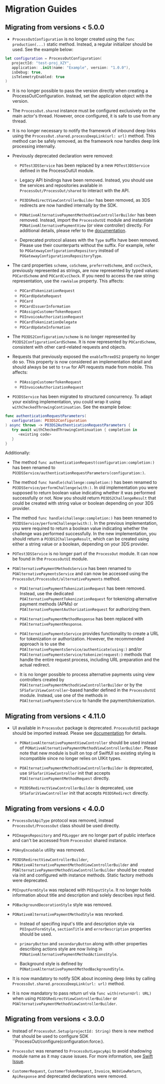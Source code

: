 # Migration Guides

## Migrating from versions < 5.0.0

- `ProcessOutConfiguration` is no longer created using the `func production(...)` static method. Instead, a regular
initializer should be used. See the example below:

```swift
let configuration = ProcessOutConfiguration(
   projectId: "test-proj_XZY",
   application: .init(name: "Example", version: "1.0.0"),
   isDebug: true,
   isTelemetryEnabled: true
)
```

  * It is no longer possible to pass the version directly when creating a ProcessOutConfiguration. Instead, set the
application object with the version. 

- The `ProcessOut.shared` instance must be configured exclusively on the main actor's thread. However, once configured,
it is safe to use from any thread.

- It is no longer necessary to notify the framework of inbound deep links using the
`ProcessOut.shared.processDeepLink(url: url)` method. This method can be safely removed, as the framework now handles
deep link processing internally.

- Previously deprecated declaration were removed:

  * `POTest3DSService` has been replaced by a new `POTest3DSService` defined in the ProcessOutUI module.

  * Legacy API bindings have been removed. Instead, you should use the services and repositories available in
``ProcessOut/ProcessOut/shared`` to interact with the API.

  * `PO3DSRedirectViewControllerBuilder` has been removed, as 3DS redirects are now handled internally by the SDK.

  * `PONativeAlternativePaymentMethodViewControllerBuilder` has been removed. Instead, import the `ProcessOutUI` module
and instantiate `PONativeAlternativePaymentView` (or view controller) directly. For additional details, please refer to
the [documentation](https://swiftpackageindex.com/processout/processout-ios/documentation/processoutui/nativealternativepayment).

  * Deprecated protocol aliases with the `Type` suffix have been removed. Please use their counterparts without the
suffix. For example, refer to `POGatewayConfigurationsRepository` instead of `POGatewayConfigurationsRepositoryType`.

- The card properties `scheme`, `coScheme`, `preferredScheme`, and `cvcCheck`, previously represented as strings,
are now represented by typed values: `POCardScheme` and `POCardCvcCheck`. If you need to access the raw string
representation, use the `rawValue` property. This affects:

  * ``POCardTokenizationRequest``
  * ``POCardUpdateRequest``
  * ``POCard``
  * ``POCardIssuerInformation``
  * ``POAssignCustomerTokenRequest``
  * ``POInvoiceAuthorizationRequest``
  * `POCardTokenizationDelegate`
  * `POCardUpdateInformation`
  
- The ``PO3DS2Configuration/scheme`` is no longer represented by `PO3DS2ConfigurationCardScheme`. It is now
represented by ``POCardScheme``, consistent with other card-related requests and objects.

- Requests that previously exposed the `enableThreeDS2` property no longer do so. This property is now considered an
implementation detail and should always be set to `true` for API requests made from mobile. This affects:
  
  * ``POAssignCustomerTokenRequest``
  * ``POInvoiceAuthorizationRequest``

- ``PO3DSService`` has been migrated to structured concurrency. To adapt your existing implementation, you could wrap it
using `withCheckedThrowingContinuation`. See the example below:

```swift
func authenticationRequestParameters(
   configuration: PO3DS2Configuration
) async throws -> PO3DS2AuthenticationRequestParameters {
   try await withCheckedThrowingContinuation { completion in
      <existing code>
   }
}
```

Additionally:

  * The method `func authenticationRequest(configuration:completion:)` has been renamed to
``PO3DSService/authenticationRequestParameters(configuration:)``.

  * The method `func handle(challenge:completion:)` has been renamed to ``PO3DSService/performChallenge(with:)``.
In old implementation you were supposed to return boolean value indicating whether it was performed successfully or not.
Now you should return ``PO3DS2ChallengeResult`` that could be created with string value or boolean depending on your 3DS
provider.

  * The method `func handle(challenge:completion:)` has been renamed to ``PO3DSService/performChallenge(with:)``. In the
previous implementation, you were required to return a boolean value indicating whether the challenge was performed
successfully. In the new implementation, you should return a ``PO3DS2ChallengeResult``, which can be created using either
a string value or a boolean, depending on your 3DS provider.

- `POTest3DSService` is no longer part of the `ProcessOut` module. It can now be found in the `ProcessOutUI` module.

- `POAlternativePaymentMethodsService` has been renamed to ``POAlternativePaymentsService`` and can now be accessed
using the ``ProcessOut/ProcessOut/alternativePayments`` method.

  * `POAlternativePaymentTokenizationRequest` has been removed. Instead, use the dedicated `POAlternativePaymentTokenizationRequest`
for tokenizing alternative payment methods (APMs) or `POAlternativePaymentAuthorizationRequest` for authorizing them.

  * `POAlternativePaymentMethodResponse` has been replaced with ``POAlternativePaymentResponse``.

  * `POAlternativePaymentsService` provides functionality to create a URL for tokenization or authorization. However,
the recommended approach is to use the ``POAlternativePaymentsService/authenticate(using:)`` and/or
``POAlternativePaymentsService/tokenize(request:)`` methods that handle the entire request process, including URL
preparation and the actual redirect.

  * It is no longer possible to process alternative payments using view controllers created by
`POAlternativePaymentMethodViewControllerBuilder` or by the `SFSafariViewController`-based handler defined in the
`ProcessOutUI` module. Instead, use one of the methods in `POAlternativePaymentsService` to handle the payment/tokenization.

## Migrating from versions < 4.11.0

- UI available in `ProcessOut` package is deprecated. `ProcessOutUI` package should be imported instead. Please see
[documentation](https://swiftpackageindex.com/processout/processout-ios/documentation/processoutui) for details.

    - `PONativeAlternativePaymentViewController` should be used instead of
``PONativeAlternativePaymentMethodViewControllerBuilder``. Please note that new module is built on top of SwiftUI
so existing styling is incompatible since no longer relies on UIKit types.

    - ``POAlternativePaymentMethodViewControllerBuilder`` is deprecated, use `SFSafariViewController` init that accepts
``POAlternativePaymentMethodRequest`` directly.

    - ``PO3DSRedirectViewControllerBuilder`` is deprecated, use `SFSafariViewController` init that accepts
``PO3DSRedirect`` directly.

## Migrating from versions < 4.0.0

- `ProcessOutApiType` protocol was removed, instead ``ProcessOut/ProcessOut`` class should be used directly.

- `POImagesRepository` and `POLogger` are no longer part of public interface and can't be accessed from `ProcessOut`
shared instance.

- `POAnyEncodable` utility was removed.

- ``PO3DSRedirectViewControllerBuilder``, ``PONativeAlternativePaymentMethodViewControllerBuilder`` and
``POAlternativePaymentMethodViewControllerBuilder`` should be created via init and configured with instance methods.
Static factory methods were deprecated.

- `POInputFormStyle` was replaced with ``POInputStyle``. It no longer holds information about title and description
and solely describes input field.

- `POBackgroundDecorationStyle` style was removed.

- ``PONativeAlternativePaymentMethodStyle`` was revorked.

    - Instead of specifing input's title and description style via `POInputFormStyle`, `sectionTitle` and
`errorDescription` properties should be used.

    - `primaryButton` and `secondaryButton` along with other properties describing actions style are now living in
`PONativeAlternativePaymentMethodActionsStyle`.

    - Background style is defined by ``PONativeAlternativePaymentMethodBackgroundStyle``.

-  It is now mandatory to notify SDK about incoming deep links by calling `ProcessOut.shared.processDeepLink(url: url)`
method.

- It is now mandatory to pass return url via `func with(returnUrl: URL)` when using ``PO3DSRedirectViewControllerBuilder``
or ``POAlternativePaymentMethodViewControllerBuilder``.

## Migrating from versions < 3.0.0

- Instead of `ProcessOut.Setup(projectId: String)` there is new method that should be used to configure
SDK ``ProcessOut/configure(configuration:force:).

- `ProcessOut` was renamed to ``ProcessOutLegacyApi`` to avoid shadowing module name as it may cause issues. For more
information, see [Swift Issue](https://github.com/apple/swift/issues/56573).

- `CustomerRequest`, `CustomerTokenRequest`, `Invoice`, `WebViewReturn`, `ApiResponse` and deprecated declarations
were removed.
